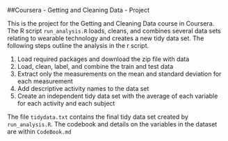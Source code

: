 
##Coursera - Getting and Cleaning Data - Project

This is the project for the Getting and Cleaning Data course in Coursera. The R script `run_analysis.R` loads, cleans, and combines several data sets relating to wearable technology and creates a new tidy data set. The following steps outline the analysis in the r script. 


1. Load required packages and download the zip file with data
2. Load, clean, label, and combine the train and test data
3. Extract only the measurements on the mean and standard deviation for each measurement
4. Add descriptive activity names to the data set
5. Create an independent tidy data set with the average of each variable for each activity and each subject


The file `tidydata.txt` contains the final tidy data set created by `run_analysis.R`. The codebook and details on the variables in the dataset are within `CodeBook.md`